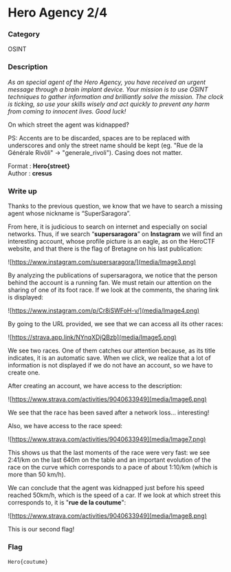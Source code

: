 # Hero Agency 2/4

### Category

OSINT

### Description

*As an special agent of the Hero Agency, you have received an urgent message through a brain implant device. Your mission is to use OSINT techniques to gather information and brilliantly solve the mission. The clock is ticking, so use your skills wisely and act quickly to prevent any harm from coming to innocent lives. Good luck!*

On which street the agent was kidnapped?

PS: Accents are to be discarded, spaces are to be replaced with underscores and only the street name should be kept (eg. "Rue de la Générale Rivôli" -> "generale_rivoli"). Casing does not matter.

Format : **Hero{street}**<br>
Author : **cresus**

### Write up

Thanks to the previous question, we know that we have to search a missing agent whose nickname is “SuperSaragora”.

From here, it is judicious to search on internet and especially on social networks. Thus, if we search “**supersaragora**” on **Instagram** we will find an interesting account, whose profile picture is an eagle, as on the HeroCTF website, and that there is the flag of Bretagne on his last publication:

![https://www.instagram.com/supersaragora/](media/Image3.png)

By analyzing the publications of supersaragora, we notice that the person behind the account is a running fan. We must retain our attention on the sharing of one of its foot race. If we look at the comments, the sharing link is displayed:

![https://www.instagram.com/p/Cr8iSWFoH-v/](media/Image4.png)

By going to the URL provided, we see that we can access all its other races:

![https://strava.app.link/NYnqXDjQBzb](media/Image5.png)

We see two races. One of them catches our attention because, as its title indicates, it is an automatic save. When we click, we realize that a lot of information is not displayed if we do not have an account, so we have to create one.

After creating an account, we have access to the description:

![https://www.strava.com/activities/9040633949](media/Image6.png)

We see that the race has been saved after a network loss... interesting!

Also, we have access to the race speed:

![https://www.strava.com/activities/9040633949](media/Image7.png)

This shows us that the last moments of the race were very fast: we see 2:41/km on the last 640m on the table and an important evolution of the race on the curve which corresponds to a pace of about 1:10/km (which is more than 50 km/h).

We can conclude that the agent was kidnapped just before his speed reached 50km/h, which is the speed of a car. If we look at which street this corresponds to, it is "**rue de la coutume**":

![https://www.strava.com/activities/9040633949](media/Image8.png)

This is our second flag!

### Flag

```plain
Hero{coutume}
```
